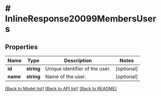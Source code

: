 # # InlineResponse20099MembersUsers

## Properties

Name | Type | Description | Notes
------------ | ------------- | ------------- | -------------
**id** | **string** | Unique identifier of the user. | [optional] 
**name** | **string** | Name of the user. | [optional] 

[[Back to Model list]](../../README.md#documentation-for-models) [[Back to API list]](../../README.md#documentation-for-api-endpoints) [[Back to README]](../../README.md)


